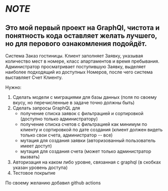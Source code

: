 # *NOTE* 
## Это мой первый проект на GraphQl, чистота и понятность кода оставляет желать лучшего, но для перового ознакомления подойдёт. 

Система Заказ гостиницы. Клиент заполняет Заявку, указывая количество мест в
номере, класс апартаментов и время пребывания. Администратор просматривает
поступившую Заявку, выделяет наиболее подходящий из доступных Номеров, после чего
система выставляет Счет Клиенту.

Нужно:
1) Сделать модели с миграциями для базы данных (поля по своему вкусу, но перечисленные в задаче точно должны быть)
2) Сделать запросы GraphQL для
    - получение списка заявок с фильтрацией и сортировкой (доступно только администратору)
    - получение списка счетов с фильтрацией как минимум по клиенту и сортировкой по дате создания (клиент должен видеть только свои счета, администратор -- все)
    - мутация для создания заявки (авторизованный пользователь имеет доступ)
    - мутация для создания счета (может только администратор вызвать)
3) Авторизация на каком либо уровне, связанная с graphql (в скобках указан уровень доступа)
4) Тестовое покрытие

По своему желанию добавил github actions
